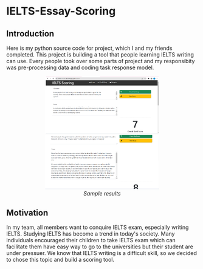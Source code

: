 # IELTS-Essay-Scoring
## Introduction
Here is my python source code for project, which I and my friends completed. This project is building a tool that people learning IELTS writing can use. Every people took over some parts of project and my responsibity was pre-processing data and coding task response model.

<p align="center">
  <img src="image/img1.png" width="300">
  <img src="image/img2.png" width="300"></br>
  <i>Sample results</i>
</p>


## Motivation
In my team, all members want to conquire IELTS exam, especially writing IELTS. Studying IELTS has become a trend in today's society. Many individuals encouraged their children to take IELTS exam which can facilitate them have easy way to go to the universities but their student are under pressuer.
We know that IELTS writing is a difficult skill, so we decided to chose this topic and build a scoring tool.

